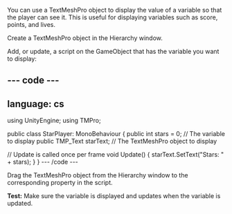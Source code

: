 You can use a TextMeshPro object to display the value of a variable so that the player can see it. This is useful for displaying variables such as score, points, and lives.

Create a TextMeshPro object in the Hierarchy window.

Add, or update, a script on the GameObject that has the variable you want to display:

--- code ---
---
language: cs
---
using UnityEngine; using TMPro;

public class StarPlayer: MonoBehaviour
{ public int stars = 0; // The variable to display public TMP_Text starText; // The TextMeshPro object to display

  // Update is called once per frame void Update()
  {
    starText.SetText("Stars: " + stars);
  }
} --- /code ---

Drag the TextMeshPro object from the Hierarchy window to the corresponding property in the script.

**Test:** Make sure the variable is displayed and updates when the variable is updated. 

